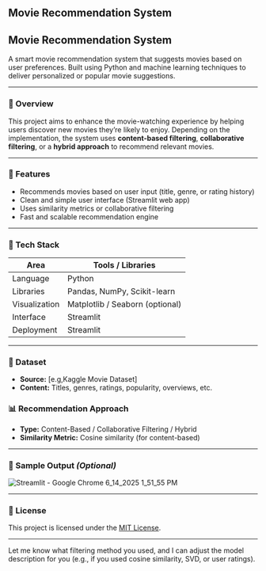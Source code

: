 ## Movie Recommendation System

## Movie Recommendation System

A smart movie recommendation system that suggests movies based on user preferences. Built using Python and machine learning techniques to deliver personalized or popular movie suggestions.

---

### 📌 Overview

This project aims to enhance the movie-watching experience by helping users discover new movies they’re likely to enjoy. Depending on the implementation, the system uses **content-based filtering**, **collaborative filtering**, or a **hybrid approach** to recommend relevant movies.

---

### 🚀 Features

* Recommends movies based on user input (title, genre, or rating history)
* Clean and simple user interface (Streamlit web app)
* Uses similarity metrics or collaborative filtering
* Fast and scalable recommendation engine

---

### 🧰 Tech Stack

| Area          | Tools / Libraries                      |
| ------------- | -------------------------------------- |
| Language      | Python                                 |
| Libraries     | Pandas, NumPy, Scikit-learn            |
| Visualization | Matplotlib / Seaborn (optional)        |
| Interface     | Streamlit|
| Deployment    | Streamlit                     |

---

### 📂 Dataset

* **Source:** \[e.g,Kaggle Movie Dataset]
* **Content:** Titles, genres, ratings, popularity, overviews, etc.


### 📊 Recommendation Approach

* **Type:** Content-Based / Collaborative Filtering / Hybrid
* **Similarity Metric:** Cosine similarity (for content-based)


---

### 📸 Sample Output *(Optional)*

![Streamlit - Google Chrome 6_14_2025 1_51_55 PM](https://github.com/user-attachments/assets/a036a750-ca93-4018-8dd7-cfc182a50b26)


---

### 📜 License

This project is licensed under the [MIT License](LICENSE).

---

Let me know what filtering method you used, and I can adjust the model description for you (e.g., if you used cosine similarity, SVD, or user ratings).
